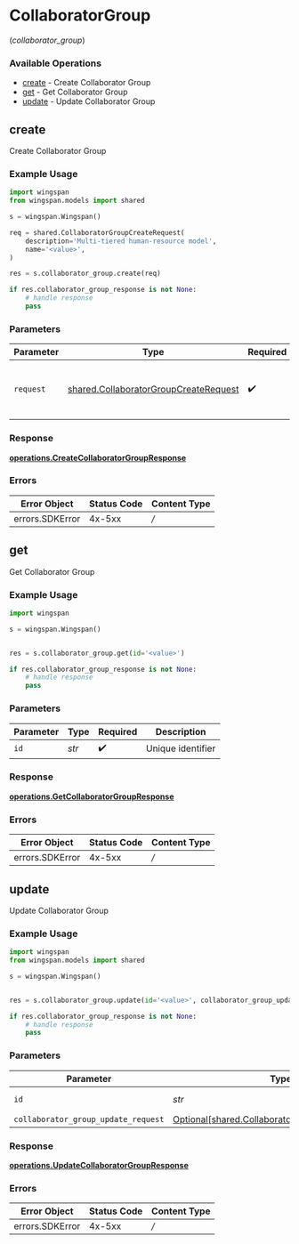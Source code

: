 # CollaboratorGroup
(*collaborator_group*)

### Available Operations

* [create](#create) - Create Collaborator Group
* [get](#get) - Get Collaborator Group
* [update](#update) - Update Collaborator Group

## create

Create Collaborator Group

### Example Usage

```python
import wingspan
from wingspan.models import shared

s = wingspan.Wingspan()

req = shared.CollaboratorGroupCreateRequest(
    description='Multi-tiered human-resource model',
    name='<value>',
)

res = s.collaborator_group.create(req)

if res.collaborator_group_response is not None:
    # handle response
    pass

```

### Parameters

| Parameter                                                                                      | Type                                                                                           | Required                                                                                       | Description                                                                                    |
| ---------------------------------------------------------------------------------------------- | ---------------------------------------------------------------------------------------------- | ---------------------------------------------------------------------------------------------- | ---------------------------------------------------------------------------------------------- |
| `request`                                                                                      | [shared.CollaboratorGroupCreateRequest](../../models/shared/collaboratorgroupcreaterequest.md) | :heavy_check_mark:                                                                             | The request object to use for the request.                                                     |


### Response

**[operations.CreateCollaboratorGroupResponse](../../models/operations/createcollaboratorgroupresponse.md)**
### Errors

| Error Object    | Status Code     | Content Type    |
| --------------- | --------------- | --------------- |
| errors.SDKError | 4x-5xx          | */*             |

## get

Get Collaborator Group

### Example Usage

```python
import wingspan

s = wingspan.Wingspan()


res = s.collaborator_group.get(id='<value>')

if res.collaborator_group_response is not None:
    # handle response
    pass

```

### Parameters

| Parameter          | Type               | Required           | Description        |
| ------------------ | ------------------ | ------------------ | ------------------ |
| `id`               | *str*              | :heavy_check_mark: | Unique identifier  |


### Response

**[operations.GetCollaboratorGroupResponse](../../models/operations/getcollaboratorgroupresponse.md)**
### Errors

| Error Object    | Status Code     | Content Type    |
| --------------- | --------------- | --------------- |
| errors.SDKError | 4x-5xx          | */*             |

## update

Update Collaborator Group

### Example Usage

```python
import wingspan
from wingspan.models import shared

s = wingspan.Wingspan()


res = s.collaborator_group.update(id='<value>', collaborator_group_update_request=shared.CollaboratorGroupUpdateRequest())

if res.collaborator_group_response is not None:
    # handle response
    pass

```

### Parameters

| Parameter                                                                                                | Type                                                                                                     | Required                                                                                                 | Description                                                                                              |
| -------------------------------------------------------------------------------------------------------- | -------------------------------------------------------------------------------------------------------- | -------------------------------------------------------------------------------------------------------- | -------------------------------------------------------------------------------------------------------- |
| `id`                                                                                                     | *str*                                                                                                    | :heavy_check_mark:                                                                                       | Unique identifier                                                                                        |
| `collaborator_group_update_request`                                                                      | [Optional[shared.CollaboratorGroupUpdateRequest]](../../models/shared/collaboratorgroupupdaterequest.md) | :heavy_minus_sign:                                                                                       | N/A                                                                                                      |


### Response

**[operations.UpdateCollaboratorGroupResponse](../../models/operations/updatecollaboratorgroupresponse.md)**
### Errors

| Error Object    | Status Code     | Content Type    |
| --------------- | --------------- | --------------- |
| errors.SDKError | 4x-5xx          | */*             |
